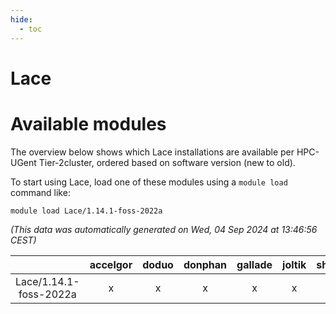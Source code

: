 ```yaml
---
hide:
  - toc
---
```


Lace
====

# Available modules


The overview below shows which Lace installations are available per HPC-UGent Tier-2cluster, ordered based on software version (new to old).

To start using Lace, load one of these modules using a `module load` command like:

```shell
module load Lace/1.14.1-foss-2022a
```

*(This data was automatically generated on Wed, 04 Sep 2024 at 13:46:56 CEST)*  

| |accelgor|doduo|donphan|gallade|joltik|shinx|skitty|
| :---: | :---: | :---: | :---: | :---: | :---: | :---: | :---: |
|Lace/1.14.1-foss-2022a|x|x|x|x|x|-|x|
